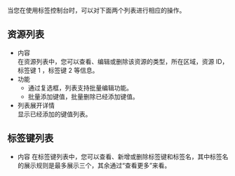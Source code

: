  
当您在使用标签控制台时，可以对下面两个列表进行相应的操作。

## 资源列表  
- 内容  
在资源列表中，您可以查看、编辑或删除该资源的类型，所在区域，资源 ID，标签键 1 ，标签键 2 等信息。
- 功能
	- 通过复选框，列表支持批量编辑功能。
	- 批量添加键值，批量删除已经添加键值。
- 列表展开详情  
显示已经添加的键值列表。

## 标签键列表  
- 内容
在标签键列表中，您可以查看、新增或删除标签键和标签名，其中标签名的展示规则是最多展示三个，其余通过“查看更多”来看。

